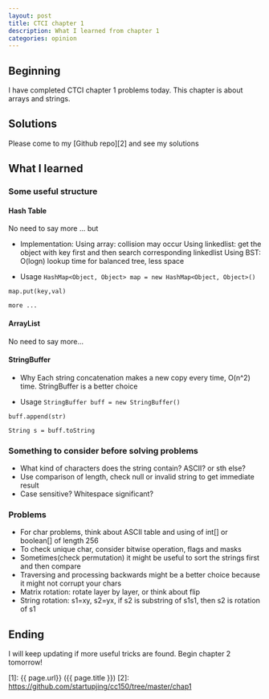 ```yaml
---
layout: post
title: CTCI chapter 1
description: What I learned from chapter 1
categories: opinion
---
```


## Beginning
I have completed CTCI chapter 1 problems today.
This chapter is about arrays and strings.

## Solutions
Please come to my [Github repo][2] and see my solutions

## What I learned

### Some useful structure

#### Hash Table
No need to say more ... but

* Implementation: 
Using array: collision may occur
Using linkedlist: get the object with key first and then search corresponding linkedlist
Using BST: O(logn) lookup time for balanced tree, less space

* Usage
`HashMap<Object, Object> map = new HashMap<Object, Object>()`

`map.put(key,val)`

`more ...`

#### ArrayList
No need to say more...

#### StringBuffer

* Why
Each string concatenation makes a new copy every time, O(n^2) time.
StringBuffer is a better choice

* Usage
`StringBuffer buff = new StringBuffer()`

`buff.append(str)`

`String s = buff.toString`

### Something to consider before solving problems
* What kind of characters does the string contain? ASCII? or sth else?
* Use comparison of length, check null or invalid string to get immediate result
* Case sensitive? Whitespace significant?

### Problems

* For char problems, think about ASCII table and using of int[] or boolean[] of length 256
* To check unique char, consider bitwise operation, flags and masks 
* Sometimes(check permutation) it might be useful to sort the strings first and then compare
* Traversing and processing backwards might be a better choice because it might not corrupt your chars
* Matrix rotation: rotate layer by layer, or think about flip
* String rotation: s1=xy, s2=yx, if s2 is substring of s1s1, then s2 is rotation of s1

## Ending
I will keep updating if more useful tricks are found.
Begin chapter 2 tomorrow!


[startupjing]:    http://startupjing.github.io  "startupjing"
[1]:    {{ page.url}}  ({{ page.title }})
[2]: https://github.com/startupjing/cc150/tree/master/chap1




